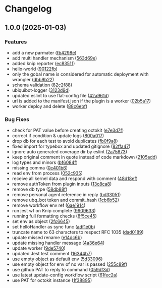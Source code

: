 # Changelog

## 1.0.0 (2025-01-03)


### Features

* add a new parmater ([fb4298e](https://github.com/web4er/personal-agent/commit/fb4298e26581482b0f9d0b0d77c6c2f0694a967f))
* add multi handler mechanism ([563d69e](https://github.com/web4er/personal-agent/commit/563d69e05699ed3ba9f245eba496272fb5af642c))
* added knip reporter ([ec83511](https://github.com/web4er/personal-agent/commit/ec835115e4c09802206bfa951c40a0d58c6f3ead))
* hello-world ([90122fb](https://github.com/web4er/personal-agent/commit/90122fba3960036bcedee67eced6c5562d0ba59e))
* only the gobal name is considered for automatic deployment with wrangler ([dbb9b22](https://github.com/web4er/personal-agent/commit/dbb9b22049cdd45bbda0230b61a5095d73771ff5))
* schema validation ([82c2f88](https://github.com/web4er/personal-agent/commit/82c2f8863f87a0755566b6b46c541fbafa879fab))
* ubiquibot-logger ([3123d9d](https://github.com/web4er/personal-agent/commit/3123d9db8a97d7cdbb6c8d187cb469ee85c7833d))
* updated eslint to use flat-config file ([42a961d](https://github.com/web4er/personal-agent/commit/42a961d46625337df49f97b60d3fb00637ef92dc))
* url is added to the manifest.json if the plugin is a worker ([02b5a17](https://github.com/web4er/personal-agent/commit/02b5a170ddd4b83eabd0aa0cb370fc6a8b940e7d))
* worker deploy and delete ([88c6ebf](https://github.com/web4er/personal-agent/commit/88c6ebff580937ef4c1910d1e261eee57f458fec))


### Bug Fixes

* check for PAT value before creating octokit ([e7e3d7f](https://github.com/web4er/personal-agent/commit/e7e3d7fba259b3e5d0636ff01d71c00f4fd394bb))
* correct if condition & update logs ([800a017](https://github.com/web4er/personal-agent/commit/800a01767d53e688a9b5d4e799ec23b56c573542))
* drop db for each test to avoid duplicates ([fb0f9a8](https://github.com/web4er/personal-agent/commit/fb0f9a822c9fc8367b930cfe50c10f1e89420c68))
* fixed import for typebox and updated gitignore ([82ffa47](https://github.com/web4er/personal-agent/commit/82ffa47cdaedf03c90b1893d69784c710d0cfe3b))
* ignore auto generated coverage dir by eslint ([2a75673](https://github.com/web4er/personal-agent/commit/2a756733f47a4f4b027205eb090a77b9cc7f9f62))
* keep original comment in quote instead of code markdown ([2105add](https://github.com/web4er/personal-agent/commit/2105add7a96296190fc1f8efaa3dffb21573ca23))
* log types and minors ([bf6084f](https://github.com/web4er/personal-agent/commit/bf6084f23077aa7bd34ec1fedd1bdfc808fe2982))
* missing comma ([0c401b6](https://github.com/web4er/personal-agent/commit/0c401b65ec76469c60ca484e730b44a5ec3e47d7))
* read env from process ([052c935](https://github.com/web4er/personal-agent/commit/052c935e527cf85e6ab545f1506a2de7c90c4f41))
* receive all kernel data and respond with comment ([48d18ef](https://github.com/web4er/personal-agent/commit/48d18ef6023816e63c0d3c9e715e7c5d6cafc8a0))
* remove authToken from plugin inputs ([13c8ca8](https://github.com/web4er/personal-agent/commit/13c8ca81dcaa7d8a43491da577b286da1a972f9c))
* remove db type ([58db88f](https://github.com/web4er/personal-agent/commit/58db88f64850e79d46787c75612d5a3390bd1597))
* remove personal agent reference in reply ([bd33051](https://github.com/web4er/personal-agent/commit/bd330518585cdec2e0d84f29b2dee86a9f8a4e49))
* remove ubq_bot token and commit_hash ([1cb6b52](https://github.com/web4er/personal-agent/commit/1cb6b52793ff97a82d1c259287cfc7c00c79cca0))
* remove workflow env ref ([6ae1914](https://github.com/web4er/personal-agent/commit/6ae19148cf52376a5580b1a097dc572c146a3a2c))
* run jest wf on Knip complete ([9909633](https://github.com/web4er/personal-agent/commit/9909633c08df8250af7caccddcfe81b0973c7a9a))
* running full formatting checks ([8f5ce45](https://github.com/web4er/personal-agent/commit/8f5ce45a11f0698cc3f5bcaba2e22f13c8c24426))
* set env as object ([2fc6645](https://github.com/web4er/personal-agent/commit/2fc6645fe1e82f5aa0bd460ca20af908ce878478))
* set helloHandler as sync func ([adf1e0b](https://github.com/web4er/personal-agent/commit/adf1e0b233378d6a9677fa9a94419af17f6325aa))
* truncate name to 63 characters to respect RFC 1035 ([dad0189](https://github.com/web4er/personal-agent/commit/dad01899fa71409a407f68b6f92de79768296e53))
* update missed rename ([e14dc6b](https://github.com/web4er/personal-agent/commit/e14dc6b2162bbbb9f0860cb023a1308eb9ffbbec))
* update missing handler message ([4a36e64](https://github.com/web4er/personal-agent/commit/4a36e6435a0604c77c0fc9d1bfd3527577448f88))
* update worker ([9de5740](https://github.com/web4er/personal-agent/commit/9de5740e024a337b0f27ad1febd099c513cfc62f))
* updated Jest test comment ([16344b7](https://github.com/web4er/personal-agent/commit/16344b78f4894875c011bb7f122173a1910b4472))
* use empty object as default env ([5d33096](https://github.com/web4er/personal-agent/commit/5d33096cc0581cc0e0bddf6ef3f305f3586000ce))
* use empty object for env of no var is passed ([255c89f](https://github.com/web4er/personal-agent/commit/255c89f41a63f036ce7b5d20fb5fa0489665a516))
* use github PAT to reply to command ([059df3d](https://github.com/web4er/personal-agent/commit/059df3db54c7632d29730b1e05d29aea535e0fca))
* use latest update-config workflow script ([61fec2a](https://github.com/web4er/personal-agent/commit/61fec2a2fe45d130114abf5b4d8ed34b0bb1fbb5))
* use PAT for octokit instance ([1f38895](https://github.com/web4er/personal-agent/commit/1f3889566895fb26846525a44d5a14aa79891c2e))
